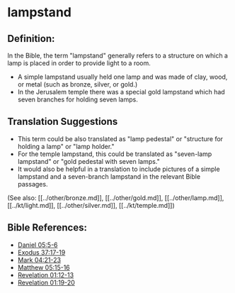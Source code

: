# lampstand #

## Definition: ##

In the Bible, the term "lampstand" generally refers to a structure on which a lamp is placed in order to provide light to a room.

* A simple lampstand usually held one lamp and was made of clay, wood, or metal (such as bronze, silver, or gold.)
* In the Jerusalem temple there was a special gold lampstand which had seven branches for holding seven lamps.

## Translation Suggestions ##

* This term could be also translated as "lamp pedestal" or "structure for holding a lamp" or "lamp holder."
* For the temple lampstand, this could be translated as "seven-lamp lampstand" or "gold pedestal with seven lamps."
* It would also be helpful in a translation to include pictures of a simple lampstand and a seven-branch lampstand in the relevant Bible passages.

(See also: [[../other/bronze.md]], [[../other/gold.md]], [[../other/lamp.md]], [[../kt/light.md]], [[../other/silver.md]], [[../kt/temple.md]])

## Bible References: ##

* [Daniel 05:5-6](en/tn/dan/help/05/05)
* [Exodus 37:17-19](en/tn/exo/help/37/17)
* [Mark 04:21-23](en/tn/mrk/help/04/21)
* [Matthew 05:15-16](en/tn/mat/help/05/15)
* [Revelation 01:12-13](en/tn/rev/help/01/12)
* [Revelation 01:19-20](en/tn/rev/help/01/19)